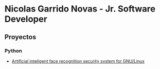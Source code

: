 # Nicolas Garrido Novas - Jr. Software Developer
## Proyectos
### Python
- <a href=https://github.com/ka0sd/FRSSL> Artificial inteligent face recognition security system for GNU/Linux
